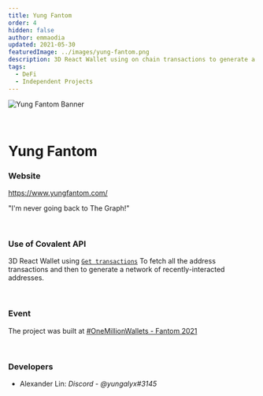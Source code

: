```yaml
---
title: Yung Fantom
order: 4  
hidden: false
author: emmaodia
updated: 2021-05-30
featuredImage: ../images/yung-fantom.png
description: 3D React Wallet using on chain transactions to generate a network of recently-interacted addresses.
tags: 
  - DeFi
  - Independent Projects
---
```


![Yung Fantom Banner](../../images/yung-fantom.png)

&nbsp;
# Yung Fantom

### Website
https://www.yungfantom.com/

<Aside>

"I'm never going back to The Graph!"

</Aside>

&nbsp;

### Use of Covalent API
3D React Wallet using [`Get transactions`](https://www.covalenthq.com/docs/api/#get-/v1/{chain_id}/address/{address}/transactions_v2/) To fetch all the address transactions and then to generate a network of recently-interacted addresses.

&nbsp;

### Event
The project was built at [#OneMillionWallets - Fantom 2021](https://www.covalenthq.com/blog/omw-fantom-winners/)

&nbsp;

### Developers

- Alexander Lin: *Discord - @yungalyx#3145*